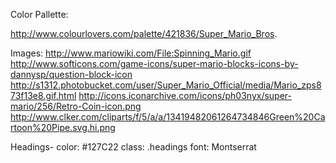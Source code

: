 Color Pallette:

http://www.colourlovers.com/palette/421836/Super_Mario_Bros.

Images:
http://www.mariowiki.com/File:Spinning_Mario.gif
http://www.softicons.com/game-icons/super-mario-blocks-icons-by-dannysp/question-block-icon
http://s1312.photobucket.com/user/Super_Mario_Official/media/Mario_zps873f13e8.gif.html
http://icons.iconarchive.com/icons/ph03nyx/super-mario/256/Retro-Coin-icon.png
http://www.clker.com/cliparts/f/5/a/a/13419482061264734846Green%20Cartoon%20Pipe.svg.hi.png

Headings-
color: #127C22
class: .headings
font: Montserrat



